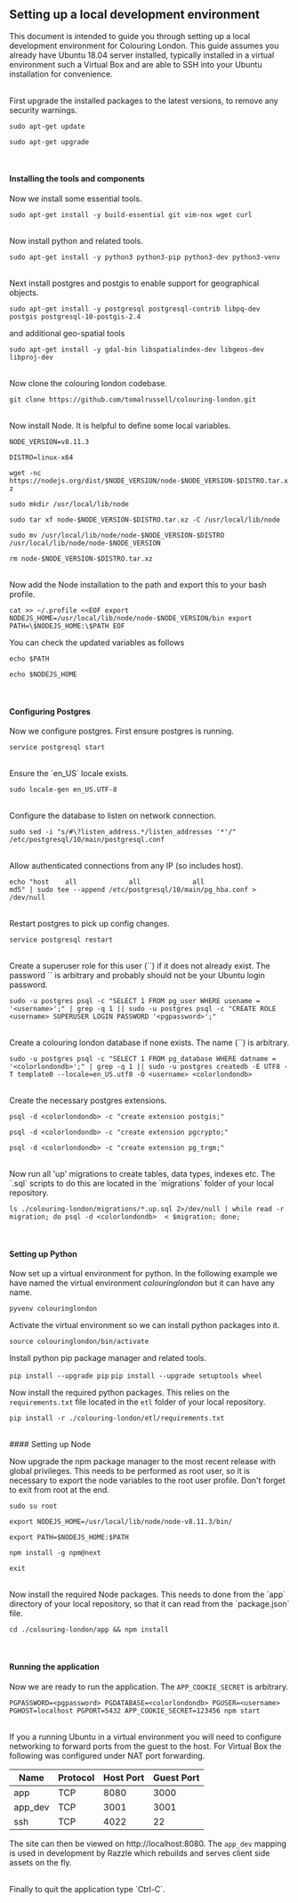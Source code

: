 ## Setting up a local development environment

This document is intended to guide you through setting up a local development environment for Colouring London. This guide assumes you already have Ubuntu 18.04 server installed, typically installed in a virtual environment such a Virtual Box and are able to SSH into your Ubuntu installation for convenience.
<br>
<br>




First upgrade the installed packages to the latest versions, to remove any security warnings.

`sudo apt-get update`


`sudo apt-get upgrade`

<br>



#### Installing the tools and components

Now we install some essential tools.

`sudo apt-get install -y build-essential git vim-nox wget curl`

<br>
Now install python and related tools.

`sudo apt-get install -y python3 python3-pip python3-dev python3-venv` 

<br>
Next install postgres and postgis to enable support for geographical objects.

`sudo apt-get install -y postgresql postgresql-contrib libpq-dev postgis postgresql-10-postgis-2.4`

and additional geo-spatial tools

`sudo apt-get install -y gdal-bin libspatialindex-dev libgeos-dev libproj-dev`

<br>
Now clone the colouring london codebase.

`git clone https://github.com/tomalrussell/colouring-london.git`

<br>
Now install Node. It is helpful to define some local variables.

`NODE_VERSION=v8.11.3`

`DISTRO=linux-x64`

`wget -nc https://nodejs.org/dist/$NODE_VERSION/node-$NODE_VERSION-$DISTRO.tar.xz`

`sudo mkdir /usr/local/lib/node`

`sudo tar xf node-$NODE_VERSION-$DISTRO.tar.xz -C /usr/local/lib/node`

`sudo mv /usr/local/lib/node/node-$NODE_VERSION-$DISTRO /usr/local/lib/node/node-$NODE_VERSION`

`rm node-$NODE_VERSION-​$DISTRO.tar.xz`

<br>
Now add the Node installation to the path and export this to your bash profile.

`cat >> ~/.profile <<EOF
export NODEJS_HOME=/usr/local/lib/node/node-$NODE_VERSION/bin
export PATH=\$NODEJS_HOME:\$PATH
EOF`

You can check the updated variables as follows

`echo $PATH`

`echo $NODEJS_HOME`

<br>

#### Configuring Postgres

Now we configure postgres. First ensure postgres is running.

`service postgresql start`

<br>
Ensure the `en_US` locale exists.

`sudo locale-gen en_US.UTF-8`

<br>
Configure the database to listen on network connection.

`sudo sed -i "s/#\?listen_address.*/listen_addresses '*'/" /etc/postgresql/10/main/postgresql.conf`

<br>
Allow authenticated connections from any IP (so includes host).

`echo "host    all             all             all                     md5" | sudo tee --append /etc/postgresql/10/main/pg_hba.conf > /dev/null`

<br>
Restart postgres to pick up config changes.

`service postgresql restart`

<br>
Create a superuser role for this user (`<username>`) if it does not already exist. The password `<pgpassword>` is arbitrary and probably should not be your Ubuntu login password.

`sudo -u postgres psql -c "SELECT 1 FROM pg_user WHERE usename = '<username>';" | grep -q 1 || sudo -u postgres psql -c "CREATE ROLE <username> SUPERUSER LOGIN PASSWORD '<pgpassword>';"`

<br>
Create a colouring london database if none exists. The name (`<colorlondondb>`) is arbitrary.

`sudo -u postgres psql -c "SELECT 1 FROM pg_database WHERE datname = '<colorlondondb>';" | grep -q 1 || sudo -u postgres createdb -E UTF8 -T template0 --locale=en_US.utf8 -O <username> <colorlondondb>`

<br>
Create the necessary postgres extensions.

`psql -d <colorlondondb> -c "create extension postgis;"`

`psql -d <colorlondondb> -c "create extension pgcrypto;"`

`psql -d <colorlondondb> -c "create extension pg_trgm;"`

<br>
Now run all 'up' migrations to create tables, data types, indexes etc. The `.sql` scripts to do this are located in the `migrations` folder of your local repository. 

`ls ./colouring-london/migrations/*.up.sql 2>/dev/null | while read -r migration; do psql -d <colorlondondb>  < $migration; done;`

<br>



#### Setting up Python

Now set up a virtual environment for python. In the following example we have named the virtual environment *colouringlondon* but it can have any name.

`pyvenv colouringlondon`

Activate the virtual environment so we can install python packages into it.

`source colouringlondon/bin/activate`

Install python pip package manager and related tools.

`pip install --upgrade pip`
`pip install --upgrade setuptools wheel`

Now install the required python packages. This relies on the `requirements.txt` file located in the `etl` folder of your local repository.

`pip install -r ./colouring-london/etl/requirements.txt`


<br>
#### Setting up Node

Now upgrade the npm package manager to the most recent release with global privileges. This needs to be performed as root user, so it is necessary to export the node variables to the root user profile. Don't forget to exit from root at the end.

`sudo su root`

`export NODEJS_HOME=/usr/local/lib/node/node-v8.11.3/bin/`

`export PATH=$NODEJS_HOME:​$PATH`

`npm install -g npm@next`

`exit`


<br>
Now install the required Node packages. This needs to done from the `app` directory of your local repository, so that it can read from the `package.json` file.

`cd ./colouring-london/app && npm install`


<br>

#### Running the application

Now we are ready to run the application. The `APP_COOKIE_SECRET` is arbitrary. 

`PGPASSWORD=<pgpassword> PGDATABASE=<colorlondondb> PGUSER=<username> PGHOST=localhost PGPORT=5432 APP_COOKIE_SECRET=123456 npm start`


<br>
If you a running Ubuntu in a virtual environment you will need to configure networking to forward ports from the guest to the host. For Virtual Box the following was configured under NAT port forwarding.



Name 		|	Protocol 	| Host Port | Guest Port
----------| ---------- | --------- | ---------
app	 		|   TCP		|	8080		|	3000
app_dev	|	 TCP		|	3001		|	3001
ssh 		|	 TCP		|	4022		|	22



The site can then be viewed on http://localhost:8080. The `app_dev` mapping is used in development by Razzle which rebuilds and serves client side assets on the fly.

<br>
Finally to quit the application type `Ctrl-C`.






